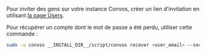 Pour inviter des gens sur votre instance Convos, créer un lien d'invitation en utilisant [la page Users](https://__DOMAIN__/settings/users).

Pour récupérer un compte dont le mot de passe a été perdu, utiliser cette commande :

```bash
sudo -u convos __INSTALL_DIR__/script/convos recover <user_email> --secret __CONVOS_LOCAL_SECRET__
```
